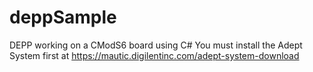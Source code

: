 # deppSample
DEPP working on a CModS6 board using C#
You must install the Adept System first at https://mautic.digilentinc.com/adept-system-download
